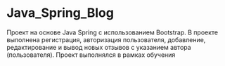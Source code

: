 # Java_Spring_Blog

Проект на основе Java Spring с использованием Bootstrap. 
В проекте выполнена регистрация, авторизация пользователя, добавление, редактирование и вывод новых отзывов с указанием автора (пользователя).
Проект выполнялся в рамках обучения
